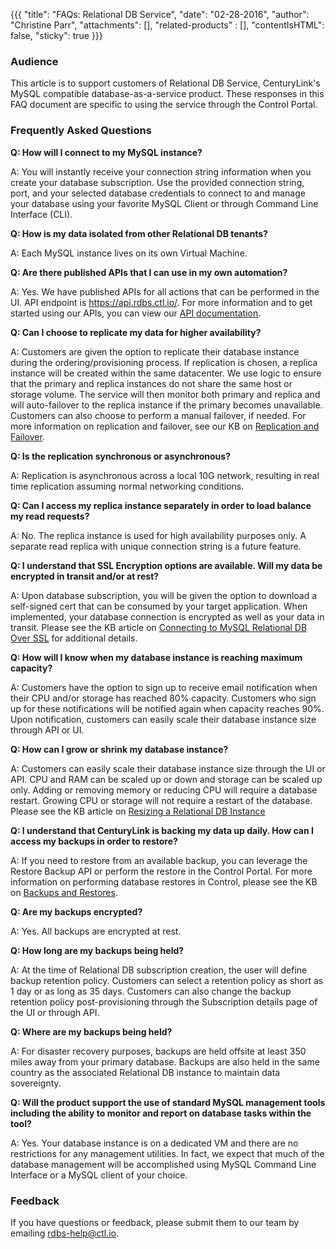 {{{
  "title": "FAQs: Relational DB Service",
  "date": "02-28-2016",
  "author": "Christine Parr",
  "attachments": [],
  "related-products" : [],
  "contentIsHTML": false,
  "sticky": true
}}}

### Audience
This article is to support customers of Relational DB Service, CenturyLink's MySQL compatible database-as-a-service product. These responses in this FAQ document are specific to using the service through the Control Portal.

### Frequently Asked Questions
**Q: How will I connect to my MySQL instance?**

A: You will instantly receive your connection string information when you create your database subscription. Use the provided connection string, port, and your selected database credentials to connect to and manage your database using your favorite MySQL Client or through Command Line Interface (CLI).

**Q: How is my data isolated from other Relational DB tenants?**

A: Each MySQL instance lives on its own Virtual Machine.

**Q: Are there published APIs that I can use in my own automation?**

A: Yes. We have published APIs for all actions that can be performed in the UI. API endpoint is https://api.rdbs.ctl.io/. For more information and to get started using our APIs, you can view our [API documentation](https://www.ctl.io/api-docs/v2/#relational-database-rdbs).

**Q: Can I choose to replicate my data for higher availability?**

A: Customers are given the option to replicate their database instance during the ordering/provisioning process. If replication is chosen, a replica instance will be created within the same datacenter. We use logic to ensure that the primary and replica instances do not share the same host or storage volume. The service will then monitor both primary and replica and will auto-failover to the replica instance if the primary becomes unavailable. Customers can also choose to perform a manual failover, if needed. For more information on replication and failover, see our KB on [Replication and Failover](../Database/replication-and-failover.md).

**Q: Is the replication synchronous or asynchronous?**

A: Replication is asynchronous across a local 10G network, resulting in real time replication assuming normal networking conditions.

**Q: Can I access my replica instance separately in order to load balance my read requests?**

A: No. The replica instance is used for high availability purposes only. A separate read replica with unique connection string is a future feature.

**Q: I understand that SSL Encryption options are available. Will my data be encrypted in transit and/or at rest?**

A: Upon database subscription, you will be given the option to download a self-signed cert that can be consumed by your target application. When implemented, your database connection is encrypted as well as your data in transit. Please see the KB article on [Connecting to MySQL Relational DB Over SSL](../Database/connecting-to-mysql-rdbs-over-ssl.md) for additional details.

**Q: How will I know when my database instance is reaching maximum capacity?**

A: Customers have the option to sign up to receive email notification when their CPU and/or storage has reached 80% capacity. Customers who sign up for these notifications will be notified again when capacity reaches 90%. Upon notification, customers can easily scale their database instance size through API or UI.

**Q: How can I grow or shrink my database instance?**

A: Customers can easily scale their database instance size through the UI or API. CPU and RAM can be scaled up or down and storage can be scaled up only. Adding or removing memory or reducing CPU will require a database restart. Growing CPU or storage will not require a restart of the database. Please see the KB article on [Resizing a Relational DB Instance](../Database/resizing-mysql-rdbs-instance.md)

**Q: I understand that CenturyLink is backing my data up daily. How can I access my backups in order to restore?**

A: If you need to restore from an available backup, you can leverage the Restore Backup API or perform the restore in the Control Portal. For more information on performing database restores in Control, please see the KB on [Backups and Restores](../Database/backups-and-restores.md).

**Q: Are my backups encrypted?**

A: Yes. All backups are encrypted at rest.

**Q: How long are my backups being held?**

A: At the time of Relational DB subscription creation, the user will define backup retention policy. Customers can select a retention policy as short as 1 day or as long as 35 days. Customers can also change the backup retention policy post-provisioning through the Subscription details page of the UI or through API.

**Q: Where are my backups being held?**

A: For disaster recovery purposes, backups are held offsite at least 350 miles away from your primary database. Backups are also held in the same country as the associated Relational DB instance to maintain data sovereignty.

**Q: Will the product support the use of standard MySQL management tools including the ability to monitor and report on database tasks within the tool?**

A: Yes. Your database instance is on a dedicated VM and there are no restrictions for any management utilities. In fact, we expect that much of the database management will be accomplished using MySQL Command Line Interface or a MySQL client of your choice.

### Feedback
If you have questions or feedback, please submit them to our team by emailing <a href="mailto:rdbs-help@ctl.io">rdbs-help@ctl.io</a>.
